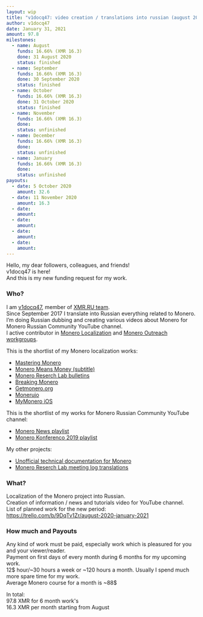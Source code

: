 ```yaml
---
layout: wip
title: "v1docq47: video creation / translations into russian (august 2020 - january 2021)"
author: v1docq47
date: January 31, 2021
amount: 97.8
milestones:
  - name: August
    funds: 16.66% (XMR 16.3)
    done: 31 August 2020
    status: finished
  - name: September
    funds: 16.66% (XMR 16.3)
    done: 30 September 2020
    status: finished
  - name: October
    funds: 16.66% (XMR 16.3)
    done: 31 October 2020
    status: finished
  - name: November
    funds: 16.66% (XMR 16.3)
    done: 
    status: unfinished
  - name: December
    funds: 16.66% (XMR 16.3)
    done: 
    status: unfinished
  - name: January
    funds: 16.66% (XMR 16.3)
    done: 
    status: unfinished
payouts:
  - date: 5 October 2020
    amount: 32.6
  - date: 11 November 2020
    amount: 16.3
  - date:
    amount:
  - date:
    amount:
  - date:
    amount:
  - date:
    amount:
---
```


Hello, my dear followers, colleagues, and friends!  
v1docq47 is here!  
And this is my new funding request for my work.

### Who?

I am [v1docq47](https://github.com/v1docq47), member of [XMR.RU team](https://xmr.ru/members/50/).  
Since September 2017 I translate into Russian everything related to Monero. I’m doing Russian dubbing and creating various videos about Monero for Monero Russian Community YouTube channel.  
I active contributor in [Monero Localization](https://translate.getmonero.org/user/v1docq47/) and [Monero Outreach workgroups](https://github.com/monero-ecosystem/outreach-docs/pulls?q=is%3Apr+is%3Aclosed+v1docq47).  

This is the shortlist of my Monero localization works:
* [Mastering Monero](https://github.com/monerobook/monerobook/pull/81)  
* [Monero Means Money (subtitle)](https://github.com/monero-ecosystem/monero-translations/pull/79)  
* [Monero Reserch Lab bulletins](https://github.com/v1docq47/research-lab/tree/master/publications/bulletins)  
* [Breaking Monero](https://github.com/monero-ecosystem/outreach-docs/tree/master/monero-outreach-docs/translations/ru/transcriptions/breaking_monero)  
* [Getmonero.org](https://repo.getmonero.org/monero-project/monero-site/-/merge_requests/913)  
* [Monerujo](https://github.com/m2049r/xmrwallet/pull/278)  
* [MyMonero iOS](https://crowdin.com/project/mymonero-app-ios/ru#)

This is the shortlist of my works for Monero Russian Community YouTube channel:
* [Monero News playlist](https://www.youtube.com/playlist?list=PLQyX7h187qnQWtCN6brBXsB9QLEuaJWQO)  
* [Monero Konferenco 2019 playlist](https://www.youtube.com/playlist?list=PLQyX7h187qnSZG_PTYtO57_z_nFOlWWEM)

My other projects:
* [Unofficial technical documentation for Monero](https://wiki.xmr.ru/)  
* [Monero Reserch Lab meeting log translations](https://github.com/v1docq47/research-lab/tree/master/publications/meeting-logs)

### What?

Localization of the Monero project into Russian.  
Creation of information / news and tutorials video for YouTube channel.  
List of planned work for the new period:  
https://trello.com/b/9DqTv1Zr/august-2020-january-2021


### How much and Payouts

Any kind of work must be paid, especially work which is pleasured for you and your viewer/reader.  
Payment on first days of every month during 6 months for my upcoming work.  
12$ hour/~30 hours a week or ~120 hours a month. Usually I spend much more spare time for my work.  
Average Monero course for a month is ~88$

In total:  
97.8 XMR for 6 month work's  
16.3 XMR per month starting from August
